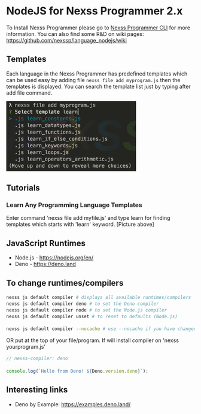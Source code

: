 # NodeJS for Nexss Programmer 2.x

To Install Nexss Programmer please go to [Nexss Programmer CLI](https://github.com/nexssp/cli#readme) for more information.
You can also find some R&D on wiki pages: <https://github.com/nexssp/language_nodejs/wiki>

## Templates

Each language in the Nexss Programmer has predefined templates which can be used easy by adding file `nexss file add myprogram.js` then the templates is displayed. You can search the template list just by typing after add file command.

![Example of template display](nexssProgrammer-SelectTemplateExampleCLI.png)

## Tutorials

### Learn Any Programming Language Templates

Enter command 'nexss file add myfile.js'
and type learn for finding templates which starts with 'learn' keyword. [Picture above]

## JavaScript Runtimes

- Node.js - <https://nodejs.org/en/>
- Deno - <https://deno.land>

## To change runtimes/compilers

```sh
nexss js default compiler # displays all available runtimes/compilers
nexss js default compiler deno # to set the Deno compiler
nexss js default compiler node # to set the Node.js compiler
nexss js default compiler unset # to reset to defaults (Node.js)

nexss js default compiler --nocache # use --nocache if you have changed configuration files manually
```

OR put at the top of your file/program. If will install compiler on 'nexss yourprogram.js'

```js
// nexss-compiler: deno

console.log(`Hello from Deno! ${Deno.version.deno}`);
```

## Interesting links

- Deno by Example: <https://examples.deno.land/>
